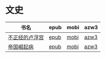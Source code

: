 # 文史

| 书名 | epub | mobi | azw3 |
| --- | --- | --- | --- |
| [不正经的卢浮宫](http://ct.dalanmei.com/f/31084289-572089577-36290e) | [epub](http://ct.dalanmei.com/f/31084289-572089577-36290e) | [mobi](http://ct.dalanmei.com/f/31084289-571728045-92e1bd) | [azw3](http://ct.dalanmei.com/f/31084289-572113250-9c1c38) |
| [帝国崛起病](http://ct.dalanmei.com/f/31084289-571786671-fe8e99) | [epub](http://ct.dalanmei.com/f/31084289-571786671-fe8e99) | [mobi](http://ct.dalanmei.com/f/31084289-571452865-36b267) | [azw3](http://ct.dalanmei.com/f/31084289-571885897-2686b7) |

